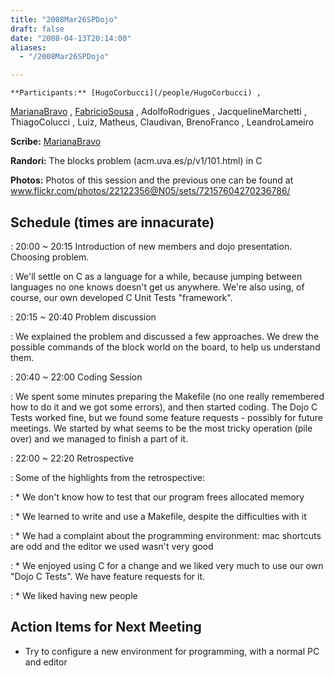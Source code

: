 ```yaml
---
title: "2008Mar26SPDojo"
draft: false
date: "2008-04-13T20:14:00"
aliases:
  - "/2008Mar26SPDojo"

---
```

    **Participants:** [HugoCorbucci](/people/HugoCorbucci) ,
[MarianaBravo](/MarianaBravo) , [FabricioSousa](/FabricioSousa) ,
AdolfoRodrigues , JacquelineMarchetti , ThiagoColucci , Luiz, Matheus,
Claudivan, BrenoFranco , LeandroLameiro

**Scribe:** [MarianaBravo](/MarianaBravo)

**Randori:** The blocks problem (acm.uva.es/p/v1/101.html) in C

**Photos:** Photos of this session and the previous one can be found at
www.flickr.com/photos/22122356@N05/sets/72157604270236786/

Schedule (times are innacurate)
-------------------------------

 
:   20:00 \~ 20:15 Introduction of new members and dojo presentation.
    Choosing problem.

 
:   We'll settle on C as a language for a while, because jumping between
    languages no one knows doesn't get us anywhere. We're also using, of
    course, our own developed C Unit Tests "framework".

 
:   20:15 \~ 20:40 Problem discussion

 
:   We explained the problem and discussed a few approaches. We drew the
    possible commands of the block world on the board, to help us
    understand them.

 
:   20:40 \~ 22:00 Coding Session

 
:   We spent some minutes preparing the Makefile (no one really
    remembered how to do it and we got some errors), and then
    started coding. The Dojo C Tests worked fine, but we found some
    feature requests - possibly for future meetings. We started by what
    seems to be the most tricky operation (pile over) and we managed to
    finish a part of it.

 
:   22:00 \~ 22:20 Retrospective

 
:   Some of the highlights from the retrospective:

 
:   \* We don't know how to test that our program frees allocated memory

 
:   \* We learned to write and use a Makefile, despite the difficulties
    with it

 
:   \* We had a complaint about the programming environment: mac
    shortcuts are odd and the editor we used wasn't very good

 
:   \* We enjoyed using C for a change and we liked very much to use our
    own "Dojo C Tests". We have feature requests for it.

 
:   \* We liked having new people

Action Items for Next Meeting
-----------------------------

-   Try to configure a new environment for programming, with a normal PC
    and editor

